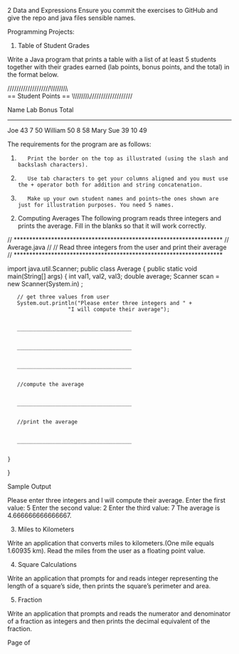 ﻿2 Data and Expressions
Ensure you commit the exercises to GitHub and give the repo and java files sensible names.


Programming Projects:
1) Table of Student Grades


Write a Java program that prints a table with a list of at least 5 students together with their grades earned (lab points, bonus points, and the total) in the format below. 


///////////////////\\\\\\\\\\\\\\\\\\\
==          Student Points          ==
\\\\\\\\\\\\\\\\\\\///////////////////


Name            Lab     Bonus   Total
----            ---     -----   -----
Joe             43      7       50
William         50      8       58
Mary Sue        39      10      49


The requirements for the program are as follows: 


1.        Print the border on the top as illustrated (using the slash and backslash characters). 
2.        Use tab characters to get your columns aligned and you must use the + operator both for addition and string concatenation. 
3.        Make up your own student names and points—the ones shown are just for illustration purposes. You need 5 names. 




2) Computing Averages
The following program reads three integers and prints the average. Fill in the blanks so that it will work correctly. 


// *******************************************************************
//   Average.java
//
//   Read three integers from the user and print their average
// *******************************************************************


import java.util.Scanner;
public class Average
{
    public static void main(String[] args)
    {
       int val1, val2, val3;
       double average;
       Scanner scan = new Scanner(System.in) ;


       // get three values from user
       System.out.println("Please enter three integers and " +
                       "I will compute their average");


       ____________________________________


       ____________________________________


       ____________________________________


       //compute the average


       ____________________________________


       //print the average


       ____________________________________


    }
}


Sample Output


Please enter three integers and I will compute their average.
Enter the first value: 5
Enter the second value: 2
Enter the third value: 7
The average is 4.666666666666667.


	

3) Miles to Kilometers 


Write an application that converts miles to kilometers.(One mile equals 1.60935 km). Read the miles from the user as a floating point value.






4) Square Calculations


Write an application that prompts for and reads integer representing the length of a square’s side, then prints the square’s perimeter and area.






5) Fraction


Write an application that prompts and reads the numerator and denominator of a fraction as integers and then prints the decimal equivalent of the fraction.






Page  of